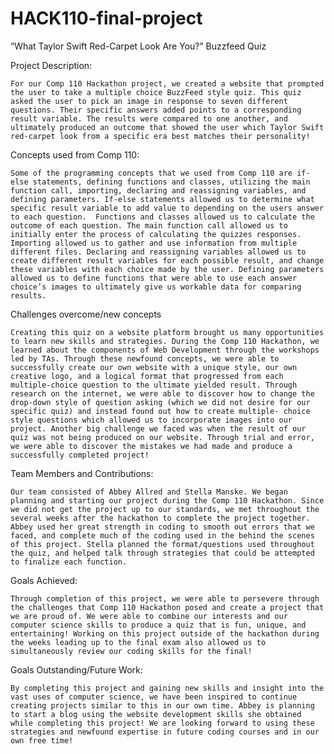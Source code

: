 # HACK110-final-project

“What Taylor Swift Red-Carpet Look Are You?” Buzzfeed Quiz


Project Description:

	For our Comp 110 Hackathon project, we created a website that prompted the user to take a multiple choice BuzzFeed style quiz. This quiz asked the user to pick an image in response to seven different questions. Their specific answers added points to a corresponding result variable. The results were compared to one another, and ultimately produced an outcome that showed the user which Taylor Swift red-carpet look from a specific era best matches their personality!

Concepts used from Comp 110:

	Some of the programming concepts that we used from Comp 110 are if-else statements, defining functions and classes, utilizing the main function call, importing, declaring and reassigning variables, and defining parameters. If-else statements allowed us to determine what specific result variable to add value to depending on the users answer to each question.  Functions and classes allowed us to calculate the outcome of each question. The main function call allowed us to initially enter the process of calculating the quizzes responses. Importing allowed us to gather and use information from multiple different files. Declaring and reassigning variables allowed us to create different result variables for each possible result, and change these variables with each choice made by the user. Defining parameters allowed us to define functions that were able to use each answer choice’s images to ultimately give us workable data for comparing results. 

Challenges overcome/new concepts

	Creating this quiz on a website platform brought us many opportunities to learn new skills and strategies. During the Comp 110 Hackathon, we learned about the components of Web Development through the workshops led by TAs. Through these newfound concepts, we were able to successfully create our own website with a unique style, our own creative logo, and a logical format that progressed from each multiple-choice question to the ultimate yielded result. Through research on the internet, we were able to discover how to change the drop-down style of question asking (which we did not desire for our specific quiz) and instead found out how to create multiple- choice style questions which allowed us to incorporate images into our project. Another big challenge we faced was when the result of our quiz was not being produced on our website. Through trial and error, we were able to discover the mistakes we had made and produce a successfully completed project!


Team Members and Contributions:
	
	Our team consisted of Abbey Allred and Stella Manske. We began planning and starting our project during the Comp 110 Hackathon. Since we did not get the project up to our standards, we met throughout the several weeks after the hackathon to complete the project together. Abbey used her great strength in coding to smooth out errors that we faced, and complete much of the coding used in the behind the scenes of this project. Stella planned the format/questions used throughout the quiz, and helped talk through strategies that could be attempted to finalize each function. 


Goals Achieved:

	Through completion of this project, we were able to persevere through the challenges that Comp 110 Hackathon posed and create a project that we are proud of. We were able to combine our interests and our computer science skills to produce a quiz that is fun, unique, and entertaining! Working on this project outside of the hackathon during the weeks leading up to the final exam also allowed us to simultaneously review our coding skills for the final!
	

Goals Outstanding/Future Work:
	
	By completing this project and gaining new skills and insight into the vast uses of computer science, we have been inspired to continue creating projects similar to this in our own time. Abbey is planning to start a blog using the website development skills she obtained while completing this project! We are looking forward to using these strategies and newfound expertise in future coding courses and in our own free time!
